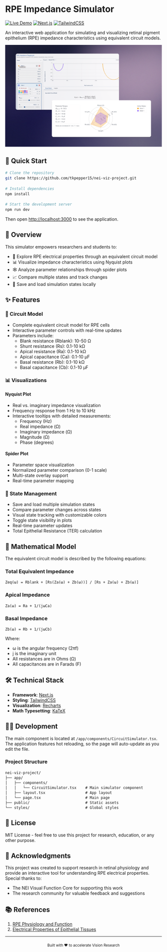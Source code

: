 # RPE Impedance Simulator

[![Live Demo](https://img.shields.io/badge/demo-online-green.svg)](https://nei-viz-project.vercel.app/)
[![Next.js](https://img.shields.io/badge/built%20with-Next.js-black)](https://nextjs.org)
[![TailwindCSS](https://img.shields.io/badge/styled%20with-TailwindCSS-06B6D4)](https://tailwindcss.com)

An interactive web application for simulating and visualizing retinal pigment epithelium (RPE) impedance characteristics using equivalent circuit models.

<div align="center">
  <img src="public/screenshot.png" alt="RPE Impedance Simulator Screenshot" width="800"/>
</div>

## 🚀 Quick Start

```bash
# Clone the repository
git clone https://github.com/tkpepper15/nei-viz-project.git

# Install dependencies
npm install

# Start the development server
npm run dev
```

Then open [http://localhost:3000](http://localhost:3000) to see the application.

## 🎯 Overview

This simulator empowers researchers and students to:
- 🔬 Explore RPE electrical properties through an equivalent circuit model
- 📊 Visualize impedance characteristics using Nyquist plots
- 🕸️ Analyze parameter relationships through spider plots
- 📈 Compare multiple states and track changes
- 💾 Save and load simulation states locally

## ✨ Features

### 🔧 Circuit Model
- Complete equivalent circuit model for RPE cells
- Interactive parameter controls with real-time updates
- Parameters include:
  - Blank resistance (Rblank): 10-50 Ω
  - Shunt resistance (Rs): 0.1-10 kΩ
  - Apical resistance (Ra): 0.1-10 kΩ
  - Apical capacitance (Ca): 0.1-10 µF
  - Basal resistance (Rb): 0.1-10 kΩ
  - Basal capacitance (Cb): 0.1-10 µF

### 📊 Visualizations

#### Nyquist Plot
- Real vs. imaginary impedance visualization
- Frequency response from 1 Hz to 10 kHz
- Interactive tooltips with detailed measurements:
  - Frequency (Hz)
  - Real impedance (Ω)
  - Imaginary impedance (Ω)
  - Magnitude (Ω)
  - Phase (degrees)

#### Spider Plot
- Parameter space visualization
- Normalized parameter comparison (0-1 scale)
- Multi-state overlay support
- Real-time parameter mapping

### 💾 State Management
- Save and load multiple simulation states
- Compare parameter changes across states
- Visual state tracking with customizable colors
- Toggle state visibility in plots
- Real-time parameter updates
- Total Epithelial Resistance (TER) calculation

## 📐 Mathematical Model

The equivalent circuit model is described by the following equations:

### Total Equivalent Impedance
```
Zeq(ω) = Rblank + [Rs(Za(ω) + Zb(ω))] / [Rs + Za(ω) + Zb(ω)]
```

### Apical Impedance
```
Za(ω) = Ra + 1/(jωCa)
```

### Basal Impedance
```
Zb(ω) = Rb + 1/(jωCb)
```

Where:
- ω is the angular frequency (2πf)
- j is the imaginary unit
- All resistances are in Ohms (Ω)
- All capacitances are in Farads (F)

## 🛠️ Technical Stack

- **Framework**: [Next.js](https://nextjs.org/)
- **Styling**: [TailwindCSS](https://tailwindcss.com/)
- **Visualization**: [Recharts](https://recharts.org/)
- **Math Typesetting**: [KaTeX](https://katex.org/)

## 🧑‍💻 Development

The main component is located at `/app/components/CircuitSimulator.tsx`. The application features hot reloading, so the page will auto-update as you edit the file.

### Project Structure
```
nei-viz-project/
├── app/
│   ├── components/
│   │   └── CircuitSimulator.tsx    # Main simulator component
│   ├── layout.tsx                  # App layout
│   └── page.tsx                    # Main page
├── public/                         # Static assets
└── styles/                         # Global styles
```

## 📄 License

MIT License - feel free to use this project for research, education, or any other purpose.

## 🙏 Acknowledgments

This project was created to support research in retinal physiology and provide an interactive tool for understanding RPE electrical properties. Special thanks to:

- The NEI Visual Function Core for supporting this work
- The research community for valuable feedback and suggestions

## 📚 References

1. [RPE Physiology and Function](https://pubmed.ncbi.nlm.nih.gov/)
2. [Electrical Properties of Epithelial Tissues](https://pubmed.ncbi.nlm.nih.gov/)

---

<div align="center">
  <sub>Built with ❤️ to accelerate Vision Research</sub>
</div>
